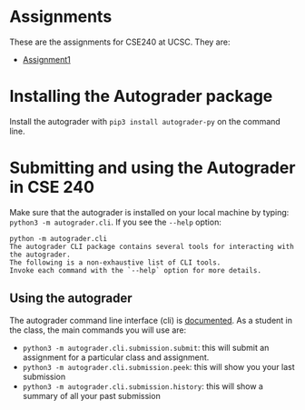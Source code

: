 # Assignments
These are the assignments for CSE240 at UCSC.  They are:
- [Assignment1](Assignment1/)

# Installing the Autograder package
Install the autograder with `pip3 install autograder-py` on the command line.  

# Submitting and using the Autograder in CSE 240

Make sure that the autograder is installed on your local machine by
typing: `python3 -m autograder.cli`.  If you see the `--help` option:

```nil
python -m autograder.cli
The autograder CLI package contains several tools for interacting with the autograder.
The following is a non-exhaustive list of CLI tools.
Invoke each command with the `--help` option for more details.
```
## Using the autograder

The autograder command line interface (cli) is [documented](https://github.com/eriq-augustine/autograder-py).  As a
student in the class, the main commands you will use are:

-   `python3 -m autograder.cli.submission.submit`: this will submit an assignment
    for a particular class and assignment.
-   `python3 -m autograder.cli.submission.peek`: this will show you your last submission
-   `python3 -m autograder.cli.submission.history`: this will show a summary of all
    your past submission
